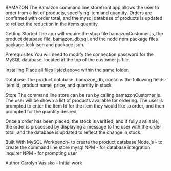 BAMAZON
The Bamazon command line storefront app allows the user to order from a list of products, specifying item and quantity.  Orders are confirmed with order total, and the mysql database of products is updated to reflect the reduction in the items quantity.

Getting Started
The app will require the shop file bamazonCustomer.js, the product database file, bamazon_db.sql, and the node npm package files package-lock.json and package.json.

Prerequisites
You will need to modify the connection password for the MySQL database, located at the top of the customer js file.

Installing
Place all files listed above within the same folder.

Database
The product database, bamazon_db, contains the following fields:
item id, product name, price, and quantity in stock

Store
The command line store can be run by calling bamazonCustomer.js.  The user will be shown a list of products available for ordering.  The user is prompted to enter the Item Id for the item they would like to order, and then prompted for the quantity desired.  

Once a order has been placed, the stock is verified, and if fully available, the order is processed by displaying a message to the user with the order total, and the database is updated to reflect the change in stock.


Built With
MySQL Workbench- to create the product database
Node.js - to create the command line store 
mysql NPM - for database integration 
inquirer NPM - for prompting user

Author
Carolyn Vasisko - Initial work
